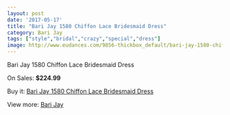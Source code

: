 ```yaml
---
layout: post
date: '2017-05-17'
title: "Bari Jay 1580 Chiffon Lace Bridesmaid Dress"
category: Bari Jay
tags: ["style","bridal","crazy","special","dress"]
image: http://www.eudances.com/9856-thickbox_default/bari-jay-1580-chiffon-lace-bridesmaid-dress.jpg
---
```

Bari Jay 1580 Chiffon Lace Bridesmaid Dress

On Sales: **$224.99**
<a href="https://www.eudances.com/en/bari-jay/3233-bari-jay-1580-chiffon-lace-bridesmaid-dress.html"><amp-img layout="responsive" width="600" height="600" src="//www.eudances.com/9856-thickbox_default/bari-jay-1580-chiffon-lace-bridesmaid-dress.jpg" alt="Bari Jay 1580 Chiffon Lace Bridesmaid Dress 0" /></a>

Buy it: [Bari Jay 1580 Chiffon Lace Bridesmaid Dress](https://www.eudances.com/en/bari-jay/3233-bari-jay-1580-chiffon-lace-bridesmaid-dress.html "Bari Jay 1580 Chiffon Lace Bridesmaid Dress")

View more: [Bari Jay](https://www.eudances.com/en/56-bari-jay "Bari Jay")